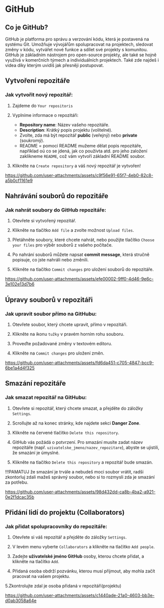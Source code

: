 # GitHub

## Co je GitHub?
GitHub je platforma pro správu a verzování kódu, která je postavená na systému Git. Umožňuje vývojářům spolupracovat na projektech, sledovat změny v kódu, vytvářet nové funkce a sdílet své projekty s komunitou. GitHub je základním nástrojem pro open-source projekty, ale také se hojně využívá v komerčních týmech a individuálních projektech. Také zde najdeš i videa díky kterým uvidíš jak přesněji postupovat.

## Vytvoření repozitáře

### Jak vytvořit nový repozitář:
1. Zajdeme do `Your repositoris`

2. Vyplníme informace o repozitáři:
   - **Repository name**: Název vašeho repozitáře.
   - **Description**: Krátký popis projektu (volitelné).
   - Zvolte, zda má být repozitář **public** (veřejný) nebo **private** (soukromý).
   - README = pomocí README mužeme dělat popis repozitáře, například oú co se jdená, jak co používta atd. pro jeho založení zaklikneme `README`, což vám vytvoří základní README soubor.
   
3. Klikněte na `Create repository` a váš nový repozitář je vytvořen!

https://github.com/user-attachments/assets/c9f56e91-65f7-4eb0-82c8-a5b0cf1161e9


## Nahrávání souborů do repozitáře

### Jak nahrát soubory do GitHub repozitáře:

1. Otevřete si vytvořený repozitář.

2. Klikněte na tlačítko `Add file` a zvolte možnost `Upload files`.

3. Přetáhněte soubory, které chcete nahrát, nebo použijte tlačítko `Choose your files` pro výběr souborů z vašeho počítače.

4. Po nahrání souborů můžete napsat **commit message**, která stručně popisuje, co jste nahráli nebo změnili.

5. Klikněte na tlačítko `Commit changes` pro uložení souborů do repozitáře.



https://github.com/user-attachments/assets/efe00002-9ff0-4d46-9e6c-3e102e13d7b6



## Úpravy souborů v repozitáři

### Jak upravit soubor přímo na GitHubu:
1. Otevřete soubor, který chcete upravit, přímo v repozitáři.

2. Klikněte na ikonu `tužky` v pravém horním rohu souboru.

3. Proveďte požadované změny v textovém editoru.

4. Klikněte na `Commit changes` pro uložení změn.




https://github.com/user-attachments/assets/fd6da451-c705-4847-bcc9-6be1a4d4f325



## Smazání repozitáře

### Jak smazat repozitář na GitHubu:
1. Otevřete si repozitář, který chcete smazat, a přejděte do záložky `Settings`.

2. Scrollujte až na konec stránky, kde najdete sekci **Danger Zone**.

3. Klikněte na červené tlačítko `Delete this repository`.

4. GitHub vás požádá o potvrzení. Pro smazání musíte zadat název repozitáře (např. `uzivatelske_jmeno/nazev_repozitare`), abyste se ujistili, že smazání je úmyslné.

5. Klikněte na tlačítko `Delete this repository` a repozitář bude smazán.

!!!PAMATUJ že smazání je trvále a nebudeš moci soubor vrátit, radši zkontorluj zdali mažeš správný soubor, nebo si to rozmysli zda je smazání za potřebu.




https://github.com/user-attachments/assets/98d432dd-ca8b-4ba2-a921-0e2f1dcac35b



## Přidání lidí do projektu (Collaborators)

### Jak přidat spolupracovníky do repozitáře:
1. Otevřete si váš repozitář a přejděte do záložky `Settings`.

2. V levém menu vyberte `Collaborators` a klikněte na tlačítko `Add people`.

3. Zadejte **uživatelské jméno GitHub** osoby, kterou chcete přidat, a klikněte na tlačítko `Add`.

4. Přidaná osoba obdrží pozvánku, kterou musí přijmout, aby mohla začít pracovat na vašem projektu.

5.Zkontrolujte zdal je osoba přidaná v repozitáři(projektu)



https://github.com/user-attachments/assets/c1440ade-21a0-4603-bb3e-d0ab3058a64e


